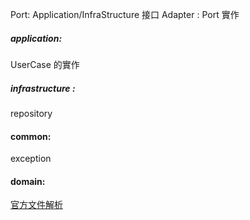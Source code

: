 
Port: Application/InfraStructure 接口
Adapter : Port 實作
 
##### application:
UserCase 的實作

##### infrastructure :
repository

#### common:
exception

#### domain:

[官方文件解析](https://blog.octo.com/en/hexagonal-architecture-three-principles-and-an-implementation-example/)